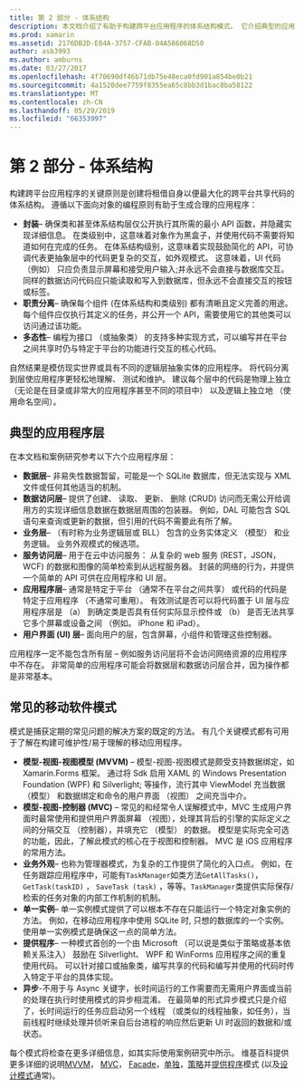 ```yaml
---
title: 第 2 部分 - 体系结构
description: 本文档介绍了有助于构建跨平台应用程序的体系结构模式。 它介绍典型的应用程序层 （数据层、 数据访问层等） 和通用移动软件模式 （MVVM，MVC，等等。）
ms.prod: xamarin
ms.assetid: 2176DB2D-E84A-3757-CFAB-04A586068D50
author: asb3993
ms.author: amburns
ms.date: 03/27/2017
ms.openlocfilehash: 4f70690df46b71db75e48eca0fd901a854be0b21
ms.sourcegitcommit: 4a1520dee7759f8355ea65c8bb3d1bac8ba58122
ms.translationtype: MT
ms.contentlocale: zh-CN
ms.lasthandoff: 05/29/2019
ms.locfileid: "66353997"
---
```

# <a name="part-2---architecture"></a>第 2 部分 - 体系结构

构建跨平台应用程序的关键原则是创建将租借自身以便最大化的跨平台共享代码的体系结构。 遵循以下面向对象的编程原则有助于生成合理的应用程序：

-   **封装**– 确保类和甚至体系结构层仅公开执行其所需的最小 API 函数，并隐藏实现详细信息。 在类级别中，这意味着对象作为黑盒子，并使用代码不需要将知道如何在完成的任务。 在体系结构级别，这意味着实现鼓励简化的 API，可协调代表更抽象层中的代码更复杂的交互，如外观模式。 这意味着，UI 代码 （例如） 只应负责显示屏幕和接受用户输入;并永远不会直接与数据库交互。 同样的数据访问代码应只能读取和写入到数据库，但永远不会直接交互的按钮或标签。
-   **职责分离**– 确保每个组件 (在体系结构和类级别) 都有清晰且定义完善的用途。 每个组件应仅执行其定义的任务，并公开一个 API，需要使用它的其他类可以访问通过该功能。
-   **多态性**– 编程为接口 （或抽象类） 的支持多种实现方式，可以编写并在平台之间共享时仍与特定于平台的功能进行交互的核心代码。


自然结果是模仿现实世界或具有不同的逻辑层抽象实体的应用程序。 将代码分离到层使应用程序更轻松地理解、 测试和维护。 建议每个层中的代码是物理上独立 （无论是在目录或非常大的应用程序甚至不同的项目中） 以及逻辑上独立地 （使用命名空间）。

 <a name="Typical_Application_Layers" />


## <a name="typical-application-layers"></a>典型的应用程序层

在本文档和案例研究参考以下六个应用程序层：

-   **数据层**– 非易失性数据暂留，可能是一个 SQLite 数据库，但无法实现与 XML 文件或任何其他适当的机制。
-   **数据访问层**– 提供了创建、 读取、 更新、 删除 (CRUD) 访问而无需公开给调用方的实现详细信息数据在数据层周围的包装器。 例如，DAL 可能包含 SQL 语句来查询或更新的数据，但引用的代码不需要此有所了解。
-   **业务层**– （有时称为业务逻辑层或 BLL） 包含的业务实体定义 （模型） 和业务逻辑。 业务外观模式的候选项。
-   **服务访问层**– 用于在云中访问服务： 从复杂的 web 服务 (REST，JSON，WCF) 的数据和图像的简单检索到从远程服务器。 封装的网络的行为，并提供一个简单的 API 可供在应用程序和 UI 层。
-   **应用程序层**– 通常是特定于平台 （通常不在平台之间共享） 或代码的代码是特定于应用程序 （不通常可重用）。 有效测试是否可以将代码置于 UI 层与应用程序层是 （a） 到确定类是否具有任何实际显示控件或 （b） 是否无法共享它多个屏幕或设备之间 （例如。 iPhone 和 iPad）。
-   **用户界面 (UI) 层**– 面向用户的层，包含屏幕，小组件和管理这些控制器。


应用程序一定不能包含所有层 – 例如服务访问层将不会访问网络资源的应用程序中不存在。 非常简单的应用程序可能会将数据层和数据访问层合并，因为操作都是非常基本。

 <a name="Common_Mobile_Software_Patterns" />


## <a name="common-mobile-software-patterns"></a>常见的移动软件模式

模式是捕获定期的常见问题的解决方案的既定的方法。 有几个关键模式都有可用于了解在构建可维护性/易于理解的移动应用程序。

-   **模型-视图-视图模型 (MVVM)** – 模型-视图-视图模式是颇受支持数据绑定，如 Xamarin.Forms 框架。 通过将 Sdk 启用 XAML 的 Windows Presentation Foundation (WPF) 和 Silverlight; 等操作，流行其中 ViewModel 充当数据 （模型） 和数据绑定和命令的用户界面 （视图） 之间充当中介。
-   **模型-视图-控制器 (MVC)** – 常见的和经常令人误解模式中，MVC 生成用户界面时最常使用和提供用户界面屏幕 （视图），处理其背后的引擎的实际定义之间的分隔交互 （控制器），并填充它 （模型） 的数据。 模型是实际完全可选的功能，因此，了解此模式的核心在于视图和控制器。 MVC 是 iOS 应用程序的常用方法。
-   **业务外观**– 也称为管理器模式，为复杂的工作提供了简化的入口点。 例如，在任务跟踪应用程序中，可能有`TaskManager`如类方法`GetAllTasks()`， `GetTask(taskID)` ， `SaveTask (task)` ，等等。`TaskManager`类提供实际保存/检索的任务对象的内部工作机制的机制。
-   **单一实例**– 单一实例模式提供了可以根本不存在只能运行一个特定对象实例的方法。 例如，在移动应用程序中使用 SQLite 时, 只想的数据库的一个实例。 使用单一实例模式是确保这一点的简单方法。
-   **提供程序**– 一种模式首创的一个由 Microsoft （可以说是类似于策略或基本依赖关系注入） 鼓励在 Silverlight、 WPF 和 WinForms 应用程序之间的重复使用代码。 可以针对接口或抽象类，编写共享的代码和编写并使用的代码时传入特定于平台的具体实现。
-   **异步**-不用于与 Async 关键字，长时间运行的工作需要而无需用户界面或当前的处理在执行时使用模式的异步相混淆。 在最简单的形式异步模式只是介绍了，长时间运行的任务应启动另一个线程 （或类似的线程抽象，如任务），当前线程时继续处理并侦听来自后台进程的响应然后更新 UI 时返回的数据和/或状态。


每个模式将检查在更多详细信息，如其实际使用案例研究中所示。 维基百科提供更多详细的说明[MVVM](https://en.wikipedia.org/wiki/Model–view–viewmodel)， [MVC](https://en.wikipedia.org/wiki/Model–view–controller)， [Facade](https://en.wikipedia.org/wiki/Facade_pattern)，[单独](https://en.wikipedia.org/wiki/Singleton_pattern)，[策略](https://en.wikipedia.org/wiki/Strategy_pattern)并[提供程序](https://en.wikipedia.org/wiki/Provider_model)模式 (以及[设计模式](https://en.wikipedia.org/wiki/Design_Patterns)通常)。
